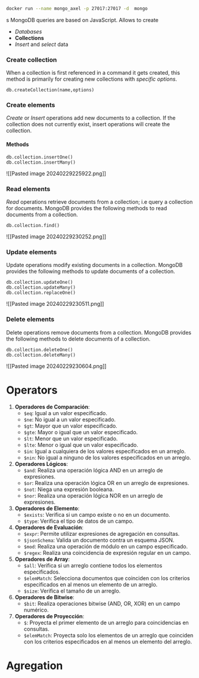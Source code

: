 ```bash
docker run --name mongo_axel -p 27017:27017 -d  mongo
```

s
MongoDB queries are based on JavaScript.
Allows to create
- *Databases*
- **Collections**
- *Insert* and *select* data
### Create collection
When a collection is first referenced in a command it gets created, this method is primarily for creating new collections with *specific options*.
```MQL
db.createCollection(name,options)
```
### Create elements
*Create* or *Insert* operations add new documents to a collection. If the collection does not currently exist, insert operations will create the collection.
#### Methods
```MQL
db.collection.insertOne()
db.collection.insertMany()
```
![[Pasted image 20240229225922.png]]

### Read elements
*Read* operations retrieve documents from a collection; i.e query a collection for documents.
MongoDB provides the following methods to read documents from a collection.
```MQL
db.collection.find()
```
![[Pasted image 20240229230252.png]]

### Update elements
Update operations modify existing documents in a collection. MongoDB provides the following methods to update documents of a collection.

```MQL
db.collection.updateOne()  
db.collection.updateMany()  
db.collection.replaceOne()
```
![[Pasted image 20240229230511.png]]

### Delete elements
Delete operations remove documents from a collection. MongoDB provides the following methods to delete documents of a collection.
```MQL
db.collection.deleteOne()  
db.collection.deleteMany()
```
![[Pasted image 20240229230604.png]]

# Operators
1. **Operadores de Comparación**:
    - `$eq`: Igual a un valor especificado.
    - `$ne`: No igual a un valor especificado.
    - `$gt`: Mayor que un valor especificado.
    - `$gte`: Mayor o igual que un valor especificado.
    - `$lt`: Menor que un valor especificado.
    - `$lte`: Menor o igual que un valor especificado.
    - `$in`: Igual a cualquiera de los valores especificados en un arreglo.
    - `$nin`: No igual a ninguno de los valores especificados en un arreglo.
2. **Operadores Lógicos**:
    - `$and`: Realiza una operación lógica AND en un arreglo de expresiones.
    - `$or`: Realiza una operación lógica OR en un arreglo de expresiones.
    - `$not`: Niega una expresión booleana.
    - `$nor`: Realiza una operación lógica NOR en un arreglo de expresiones.
3. **Operadores de Elemento**:
    - `$exists`: Verifica si un campo existe o no en un documento.
    - `$type`: Verifica el tipo de datos de un campo.
4. **Operadores de Evaluación**:
    - `$expr`: Permite utilizar expresiones de agregación en consultas.
    - `$jsonSchema`: Valida un documento contra un esquema JSON.
    - `$mod`: Realiza una operación de módulo en un campo especificado.
    - `$regex`: Realiza una coincidencia de expresión regular en un campo.
5. **Operadores de Array**:
    - `$all`: Verifica si un arreglo contiene todos los elementos especificados.
    - `$elemMatch`: Selecciona documentos que coinciden con los criterios especificados en al menos un elemento de un arreglo.
    - `$size`: Verifica el tamaño de un arreglo.
6. **Operadores de Bitwise**:
    - `$bit`: Realiza operaciones bitwise (AND, OR, XOR) en un campo numérico.
7. **Operadores de Proyección**:
    - `$`: Proyecta el primer elemento de un arreglo para coincidencias en consultas.
    - `$elemMatch`: Proyecta solo los elementos de un arreglo que coinciden con los criterios especificados en al menos un elemento del arreglo.

# Agregation

